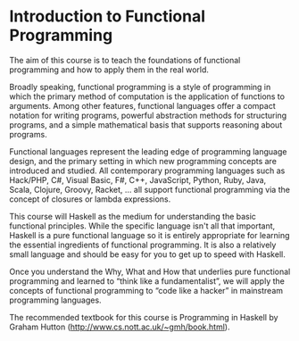 Introduction to Functional Programming
======================================

The aim of this course is to teach the foundations of functional programming and how to apply them in the real world.

Broadly speaking, functional programming is a style of programming in which the primary method of computation is the application of functions to arguments. Among other features, functional languages offer a compact notation for writing programs, powerful abstraction methods for structuring programs, and a simple mathematical basis that supports reasoning about programs.

Functional languages represent the leading edge of programming language design, and the primary setting in which new programming concepts are introduced and studied. All contemporary programming languages such as Hack/PHP, C#, Visual Basic, F#, C++, JavaScript, Python, Ruby, Java, Scala, Clojure, Groovy, Racket, … all support functional programming via the concept of closures or lambda expressions. 

This course will Haskell as the medium for understanding the basic functional principles. While the specific language isn't all that important, Haskell is a pure functional language so it is entirely appropriate for learning the essential ingredients of functional programming. It is also a relatively small language and should be easy for you to get up to speed with Haskell.

Once you understand the Why, What and How that underlies pure functional programming and learned to “think like a fundamentalist”, we will apply the concepts of functional programming to “code like a hacker” in mainstream programming languages. 

The recommended textbook for this course is Programming in Haskell by Graham Hutton (http://www.cs.nott.ac.uk/~gmh/book.html). 
